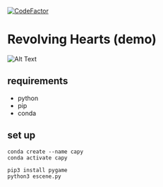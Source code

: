 [![CodeFactor](https://www.codefactor.io/repository/github/fabianwgl/ca.py-game/badge)](https://www.codefactor.io/repository/github/fabianwgl/ca.py-game)

# Revolving Hearts (demo)

![Alt Text](rh-demo.gif)

## requirements
- python
- pip
- conda
## set up
    conda create --name capy
    conda activate capy

    pip3 install pygame
    python3 escene.py